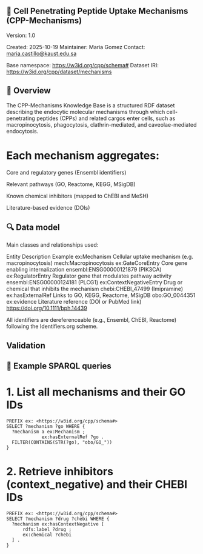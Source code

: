 ## 🧬 Cell Penetrating Peptide Uptake Mechanisms (CPP-Mechanisms)

Version: 1.0

Created: 2025-10-19
Maintainer: Maria Gomez
Contact: maria.castillo@kaust.edu.sa

Base namespace: https://w3id.org/cpp/schema#
Dataset IRI: https://w3id.org/cpp/dataset/mechanisms

## 📘 Overview

The CPP-Mechanisms Knowledge Base is a structured RDF dataset describing the endocytic molecular mechanisms through which cell-penetrating peptides (CPPs) and related cargos enter cells, such as macropinocytosis, phagocytosis, clathrin-mediated, and caveolae-mediated endocytosis.

# Each mechanism aggregates:

Core and regulatory genes (Ensembl identifiers)

Relevant pathways (GO, Reactome, KEGG, MSigDB)

Known chemical inhibitors (mapped to ChEBI and MeSH)

Literature-based evidence (DOIs)

## 🔍 Data model

Main classes and relationships used:

Entity	Description	Example
ex:Mechanism	Cellular uptake mechanism (e.g. macropinocytosis)	mech:Macropinocytosis
ex:GateCoreEntry	Core gene enabling internalization	ensembl:ENSG00000121879 (PIK3CA)
ex:RegulatorEntry	Regulator gene that modulates pathway activity	ensembl:ENSG00000124181 (PLCG1)
ex:ContextNegativeEntry	Drug or chemical that inhibits the mechanism	chebi:CHEBI_47499 (Imipramine)
ex:hasExternalRef	Links to GO, KEGG, Reactome, MSigDB	obo:GO_0044351
ex:evidence	Literature reference (DOI or PubMed link)	<https://doi.org/10.1111/bph.14439>

All identifiers are dereferenceable (e.g., Ensembl, ChEBI, Reactome) following the Identifiers.org
 scheme.

## Validation



## 🧠 Example SPARQL queries

# 1. List all mechanisms and their GO IDs
```
PREFIX ex: <https://w3id.org/cpp/schema#>
SELECT ?mechanism ?go WHERE {
  ?mechanism a ex:Mechanism ;
             ex:hasExternalRef ?go .
  FILTER(CONTAINS(STR(?go), "obo/GO_"))
}
```

# 2. Retrieve inhibitors (context_negative) and their CHEBI IDs
```
PREFIX ex: <https://w3id.org/cpp/schema#>
SELECT ?mechanism ?drug ?chebi WHERE {
  ?mechanism ex:hasContextNegative [
      rdfs:label ?drug ;
      ex:chemical ?chebi
  ] .
}
```
